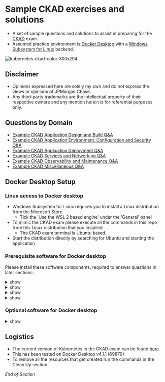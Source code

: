 # Sample CKAD exercises and solutions

- A set of sample questions and solutions to assist in preparing for the [CKAD](https://www.cncf.io/certification/ckad/) exam.
- Assumed practice environment is [Docker Desktop](https://www.docker.com/products/docker-desktop) with a [Windows Subsystem for Linux](https://docs.microsoft.com/en-us/windows/wsl/install) backend.

![kubernetes-ckad-color-300x294](https://user-images.githubusercontent.com/18049790/135700768-0f5735b3-4681-4abd-9075-ece42f4ef134.png)

## Disclaimer

- Opinions expressed here are solely my own and do not express the views or opinions of JPMorgan Chase.
- Any third-party trademarks are the intellectual property of their respective owners and any mention herein is for referential purposes only.

## Questions by Domain

- [Example CKAD Application Design and Build Q&A](https://github.com/jamesbuckett/ckad-questions/blob/main/01-ckad-design-build.md)
- [Example CKAD Application Environment, Configuration and Security Q&A](https://github.com/jamesbuckett/ckad-questions/blob/main/02-ckad-env-configuration-security.md)
- [Example CKAD Application Deployment Q&A](https://github.com/jamesbuckett/ckad-questions/blob/main/03-ckad-deployment.md)
- [Example CKAD Services and Networking Q&A](https://github.com/jamesbuckett/ckad-questions/blob/main/04-ckad-services-networking.md)
- [Example CKAD Observability and Maintenance Q&A](https://github.com/jamesbuckett/ckad-questions/blob/main/05-ckad-observability-maintenance.md)
- [Example CKAD Miscellaneous Q&A](https://github.com/jamesbuckett/ckad-questions/blob/main/06-ckad-miscellaneous.md)

## Docker Desktop Setup

### Linux access to Docker desktop

- Windows Subsystem for Linux requires you to install a Linux distribution from the Microsoft Store.
  - Tick the 'Use the WSL 2 based engine' under the 'General' panel
- To mimic the CKAD exam please execute all the commands in this repo from this Linux distribution that you installed.
  - The CKAD exam terminal is Ubuntu based.
- Start the distribution directly by searching for Ubuntu and starting the application

### Prerequisite software for Docker desktop

Please install these software components, required to answer questions in later sections:

<details><summary>show</summary>
<p>

### Metrics Server

By default the metrics server required for the `kubectl top` command is not present on Docker Desktop.

Please install the [metrics server](https://github.com/kubernetes-sigs/metrics-server) with the following command:

```bash
kubectl apply -f https://github.com/kubernetes-sigs/metrics-server/releases/latest/download/components.yaml
```

```bash
kubectl patch deployment metrics-server -n kube-system --type 'json' -p '[{"op": "add", "path": "/spec/template/spec/containers/0/args/-", "value": "--kubelet-insecure-tls"}]'
```

</p>
</details>

<details><summary>show</summary>
<p>

### Contour Ingress

![contour](https://user-images.githubusercontent.com/18049790/136644054-a6dc7100-cfd5-499c-9c34-01ec4fffbb01.png)

By default the Contour Ingress required for the Ingress Networking question is not present on Docker Desktop.

Please install the [contour ingress](https://projectcontour.io/) with the following command:

```bash
kubectl apply -f https://projectcontour.io/quickstart/contour.yaml
```

</p>
</details>

<details><summary>show</summary>
<p>

### Calico

![calico](https://user-images.githubusercontent.com/18049790/136644040-3b4cbfe8-3eb6-4c46-b238-adb51c2bb09c.png)

Calico is required for the non native Kubernetes resources lookup question.

```bash
curl https://docs.projectcalico.org/manifests/calico.yaml | kubectl apply -f -
```

</p>
</details>

<details><summary>show</summary>
<p>

### Helm

Please install the [Helm](https://helm.sh/docs/) with the following command:

```bash
curl -fsSL -o get_helm.sh https://raw.githubusercontent.com/helm/helm/main/scripts/get-helm-3
chmod 700 get_helm.sh
./get_helm.sh
```

</p>
</details>

### Optional software for Docker desktop

<details><summary>show</summary>
<p>

#### Octant

![octant](https://user-images.githubusercontent.com/18049790/136644006-b0009cea-690c-4303-88a0-e06738fd28de.png)

- Consider installing Octant to visualize Kubernetes Resource Types
- This will help you understand the interaction and relationships between Kubernetes Resource types
- Installation instructions for Octant can be found [here](https://octant.dev/)
  - Or just use mine at [octant.jamesbuckett.com](http://octant.jamesbuckett.com/)

</p>
</details>

## Logistics

- The current version of Kubernetes in the CKAD exam can be found [here](https://docs.linuxfoundation.org/tc-docs/certification/faq-cka-ckad-cks#what-application-version-is-running-in-the-exam-environment).
- This has been tested on Docker Desktop v4.1.1 (69879)
- To remove all the resources that get created run the commands in the Clean Up section.

_End of Section_

